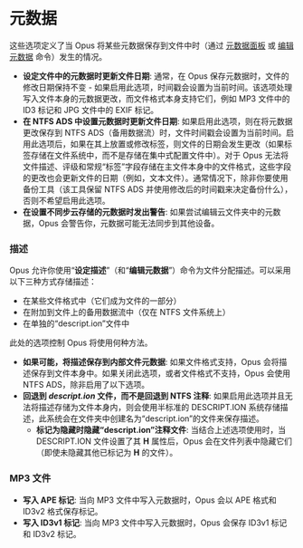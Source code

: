 # 元数据

这些选项定义了当 Opus 将某些元数据保存到文件中时（通过 [元数据面板](/Manual/basic_concepts/the_lister/metadata_pane.zh.md) 或 [编辑元数据](/Manual/file_operations/editing_metadata/README.zh.md) 命令）发生的情况。

- **设定文件中的元数据时更新文件日期**: 通常，在 Opus 保存元数据时，文件的修改日期保持不变 - 如果启用此选项，时间戳会设置为当前时间。该选项处理写入文件本身的元数据更改，而文件格式本身支持它们，例如 MP3 文件中的 ID3 标记和 JPG 文件中的 EXIF 标记。
- **在 NTFS ADS 中设置元数据时更新文件日期**: 如果启用此选项，则在将元数据更改保存到 NTFS ADS（备用数据流）时，文件时间戳会设置为当前时间。启用此选项后，如果在其上放置或修改标签，则文件的日期会发生更改（如果标签存储在文件系统中，而不是存储在集中式配置文件中）。对于 Opus 无法将文件描述、评级和常规“标签”字段存储在主文件本身中的文件格式，这些字段的更改也会更新文件的日期（例如，文本文件）。通常情况下，除非你要使用备份工具（该工具保留 NTFS ADS 并使用修改后的时间戳来决定备份什么），否则不希望启用此选项。
- **在设置不同步云存储的元数据时发出警告**: 如果尝试编辑云文件夹中的元数据，Opus 会警告你，元数据可能无法同步到其他设备。

### 描述

Opus 允许你使用“**设定描述**”（和“**编辑元数据**”）命令为文件分配描述。可以采用以下三种方式存储描述：

- 在某些文件格式中（它们成为文件的一部分）
- 在附加到文件上的备用数据流中（仅在 NTFS 文件系统上）
- 在单独的“descript.ion”文件中

此处的选项控制 Opus 将使用何种方法。

- **如果可能，将描述保存到内部文件元数据**: 如果文件格式支持，Opus 会将描述保存到文件本身中。如果关闭此选项，或者文件格式不支持，Opus 会使用 NTFS ADS，除非启用了以下选项。
- **回退到 *descript.ion* 文件，而不是回退到 NTFS 注释**: 如果启用此选项并且无法将描述存储为文件本身内，则会使用半标准的 DESCRIPT.ION 系统存储描述，此系统会在文件夹中创建名为“descript.ion”的文件来保存描述。
  - **标记为隐藏时隐藏“descript.ion”注释文件**: 当结合上述选项使用时，当 DESCRIPT.ION 文件设置了其 **H** 属性后，Opus 会在文件列表中隐藏它们（即使未隐藏其他已标记为 **H** 的文件）。

### MP3 文件

- **写入 APE 标记**: 当向 MP3 文件中写入元数据时，Opus 会以 APE 格式和 ID3v2 格式保存标记。
- **写入 ID3v1 标记**: 当向 MP3 文件中写入元数据时，Opus 会保存 ID3v1 标记和 ID3v2 标记。